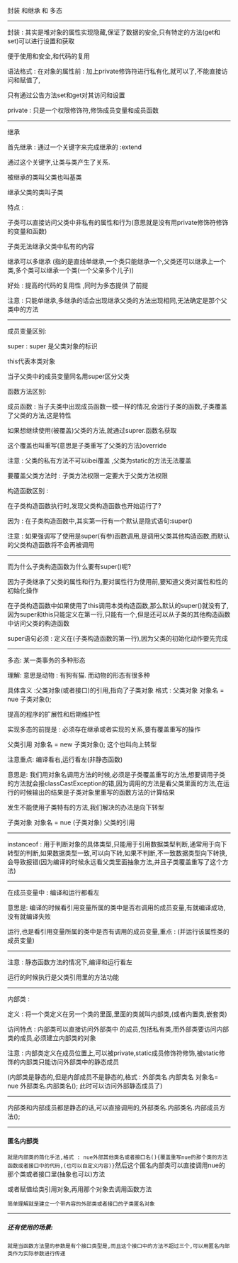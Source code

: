 封装 和继承 和 多态

---

封装 : 其实是堆对象的属性实现隐藏,保证了数据的安全,只有特定的方法(get和set)可以进行设置和获取

便于使用和安全,和代码的复用

语法格式  : 在对象的属性前 : 加上private修饰符进行私有化,就可以了,不能直接访问和赋值了,

只有通过公告方法set和get对其访问和设置

private : 只是一个权限修饰符,修饰成员变量和成员函数

---

继承 

首先继承 : 通过一个关键字来完成继承的 :extend

通过这个关键字,让类与类产生了关系.

被继承的类叫父类也叫基类

继承父类的类叫子类

特点 : 

子类可以直接访问父类中非私有的属性和行为(意思就是没有用private修饰符修饰的变量和函数)

子类无法继承父类中私有的内容

继承可以多继承 (指的是直线单继承,一个类只能继承一个,父类还可以继承上一个类,多个类可以继承一个类(一个父亲多个儿子))

好处  : 提高的代码的复用性 ,同时为多态提供 了前提

注意  : 只能单继承,多继承的话会出现继承父类的方法出现相同,无法确定是那个父类中的方法



---

成员变量区别:

super : super 是父类对象的标识

this代表本类对象

当子父类中的成员变量同名用super区分父类

函数方法区别: 

成员函数  : 当子夫类中出现成员函数一模一样的情况,会运行子类的函数,子类覆盖了父类的方法,这是特性

如果想继续使用(被覆盖)父类的方法,就通过suprer.函数名获取

这个覆盖也叫重写(意思是子类重写了父类的方法)override

注意  : 父类的私有方法不可以ibei覆盖 ,父类为static的方法无法覆盖

要覆盖父类方法时 : 子类方法权限一定要大于父类方法权限

构造函数区别 : 

在子类构造函数执行时,发现父类构造函数也开始运行了?

因为 : 在子类构造函数中,其实第一行有一个默认是隐式语句:super()

注意 : 如果强调写了使用是super(有参)函数调用,是调用父类其他构造函数,而默认的父类构造函数将不会再被调用



-----

而为什么子类构造函数为什么要有super()呢?

因为子类继承了父类的属性和行为,要对属性行为使用前,要知道父类对属性和性的初始化操作

在子类构造函数中如果使用了this调用本类构造函数,那么默认的super()就没有了,因为super和this只能定义在第一行,只能有一个,但是还可以从子类的其他构造函数中访问父类的构造函数

super语句必须 : 定义在(子类构造函数的第一行),因为父类的初始化动作要先完成



----

多态: 某一类事务的多种形态

理解: 意思是动物 : 有狗有猫. 而动物的形态有很多种

具体含义 :父类对象(或者接口)的引用,指向了子类对象 格式 : 父类对象   对象名 = nue 子类对象();

提高的程序的扩展性和后期维护性

实现多态的前提是 : 必须存在继承或者实现的关系,要有覆盖重写的操作

父类引用 对象名 = new 子类对象();   这个也叫向上转型

注意重点: 编译看右,运行看左(非静态函数)   

意思是: 我们用对象名调用方法的时候,必须是子类覆盖重写的方法,想要调用子类的方法就会报classCastException的错,因为调用的方法是看父类里面的方法,在运行的时候输出的结果是子类对象里重写的函数方法的计算结果

发生不能使用子类特有的方法,我们解决的办法是向下转型

子类对象 对象名 = nue  (子类对象) 父类的引用

---

instanceof : 用于判断对象的具体类型,只能用于引用数据类型判断,通常用于向下转型的判断,如果数据类型一致,可以向下转,如果不判断,不一致数据类型向下转换,会导致报错(因为编译的时候永远看父类里面抽象方法,并且子类覆盖重写了这个方法)

---

在成员变量中 : 编译和运行都看左

意思是: 编译的时候看引用变量所属的类中是否右调用的成员变量,有就编译成功,没有就编译失败

运行,也是看引用变量所属的类中是否有调用的成员变量,重点 : (并运行该属性类的成员变量)

---

注意 : 静态函数方法的情况下,编译和运行看左

运行的时候执行是父类引用里的方法功能

---

内部类 : 

定义 : 将一个类定义在另一个类的里面,里面的类就叫内部类,(或者内置类,嵌套类)

访问特点 : 内部类可以直接访问外部类中 的成员,包括私有类,而外部类要访问内部类的成员,必须建立内部类的对象

注意 : 内部类定义在成员位置上,可以被private,static成员修饰符修饰,被static修饰的内部类只能访问外部类中的静态成员

(内部类是静态的,但是内部成员不是静态的,格式 : 外部类名.内部类名 对象名= nue 外部类名.内部类名();  此时可以访问外部静态成员了)

-----

内部类和内部成员都是静态的话,可以直接调用的,外部类名.内部类名.内部成员方法();

---

#### 匿名内部类

`就是内部类的简化手法,格式 : nue外部其他类名或者接口名(){覆盖重写nue的那个类的方法函数或者接口中的代码,(也可以自定义内容)}`然后这个匿名内部类可以直接调用nue的那个类或者接口里(抽象也可以)方法

或者赋值给类引用对象,再用那个对象去调用函数方法

`简单理解就是建立一个带内容的外部类或者接口的子类匿名对象`

---

##### 还有使用的场景:

`就是当函数方法里的参数是有个接口类型是,而且这个接口中的方法不超过三个,可以用匿名内部类作为实际参数进行传递`

